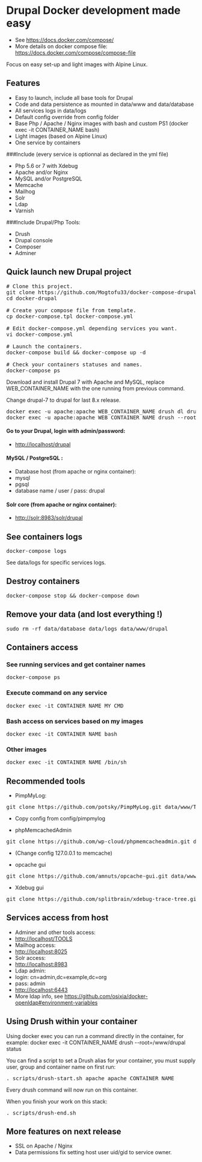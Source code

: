 # Drupal Docker development made easy

* See https://docs.docker.com/compose/
* More details on docker compose file: https://docs.docker.com/compose/compose-file

Focus on easy set-up and light images with Alpine Linux.

## Features
* Easy to launch, include all base tools for Drupal
* Code and data persistence as mounted in data/www and data/database
* All services logs in data/logs
* Default config override from config folder
* Base Php / Apache / Nginx images with bash and custom PS1 (docker exec -it CONTAINER_NAME bash)
* Light images (based on Alpine Linux)
* One service by containers

###Include (every service is optionnal as declared in the yml file)
* Php 5.6 or 7 with Xdebug
* Apache and/or Nginx
* MySQL and/or PostgreSQL
* Memcache
* Mailhog
* Solr
* Ldap
* Varnish

###Include Drupal/Php Tools:
* Drush
* Drupal console
* Composer
* Adminer

## Quick launch new Drupal project

<pre>
# Clone this project.
git clone https://github.com/Mogtofu33/docker-compose-drupal.git docker-drupal
cd docker-drupal

# Create your compose file from template.
cp docker-compose.tpl docker-compose.yml

# Edit docker-compose.yml depending services you want.
vi docker-compose.yml

# Launch the containers.
docker-compose build && docker-compose up -d

# Check your containers statuses and names.
docker-compose ps
</pre>

Download and install Drupal 7 with Apache and MySQL, replace WEB_CONTAINER_NAME with the one running from previous command.

Change drupal-7 to drupal for last 8.x release.
<pre>
docker exec -u apache:apache WEB_CONTAINER_NAME drush dl drupal-7 -y --destination=/www --drupal-project-rename 
docker exec -u apache:apache WEB_CONTAINER_NAME drush --root=/www/drupal si -y --db-url=mysql://drupal:drupal@mysql/drupal --account-name=admin --account-pass=password
</pre>

#### Go to your Drupal, login with admin/password:

* [http://localhost/drupal](http://localhost/drupal)

#### MySQL / PostgreSQL :
* Database host (from apache or nginx container):
 * mysql
 * pgsql
* database name / user / pass: drupal

#### Solr core (from apache or nginx container):
* [http://solr:8983/solr/drupal](http://solr:8983/solr/drupal)

## See containers logs
<pre>docker-compose logs</pre>

See data/logs for specific services logs.

## Destroy containers
<pre>docker-compose stop && docker-compose down</pre>

## Remove your data (and lost everything !)
<pre>sudo rm -rf data/database data/logs data/www/drupal</pre>

## Containers access

### See running services and get container names
<pre>docker-compose ps</pre>

### Execute command on any service
<pre>docker exec -it CONTAINER_NAME MY_CMD</pre>

### Bash access on services based on my images
<pre>docker exec -it CONTAINER_NAME bash</pre>

### Other images
<pre>docker exec -it CONTAINER_NAME /bin/sh</pre>

## Recommended tools

- PimpMyLog:
<pre>git clone https://github.com/potsky/PimpMyLog.git data/www/TOOLS/PimpMyLog</pre>
 - Copy config from config/pimpmylog

- phpMemcachedAdmin
<pre>git clone https://github.com/wp-cloud/phpmemcacheadmin.git data/www/TOOLS/PhpMemcachedAdmin</pre>
  - (Change config 127.0.0.1 to memcache)

- opcache gui
<pre>git clone https://github.com/amnuts/opcache-gui.git data/www/TOOLS/Opcache-gui</pre>

- Xdebug gui
<pre>git clone https://github.com/splitbrain/xdebug-trace-tree.git data/www/TOOLS/Xdebug-trace</pre>

## Services access from host

* Adminer and other tools access:
 * [http://localhost/TOOLS](http://localhost/TOOLS)
* Mailhog access:
 * [http://localhost:8025](http://localhost:8025)
* Solr access:
 * [http://localhost:8983](http://localhost:8983)
* Ldap admin:
 * login: cn=admin,dc=example,dc=org
 * pass: admin
 * [http://localhost:6443](http://localhost:6443)
* More ldap info, see https://github.com/osixia/docker-openldap#environment-variables

## Using Drush within your container

Using docker exec you can run a command directly in the container, for example:
 docker exec -it CONTAINER_NAME drush --root=/www/drupal status

You can find a script to set a Drush alias for your container, you must supply user, group and container name on first run:
<pre>. scripts/drush-start.sh apache apache CONTAINER_NAME</pre>
Every drush command will now run on this container.

When you finish your work on this stack:
<pre>. scripts/drush-end.sh</pre>

## More features on next release

* SSL on Apache / Nginx
* Data permissions fix setting host user uid/gid to service owner.
